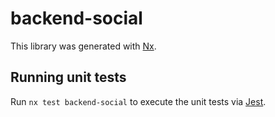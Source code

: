 # backend-social

This library was generated with [Nx](https://nx.dev).

## Running unit tests

Run `nx test backend-social` to execute the unit tests via [Jest](https://jestjs.io).
